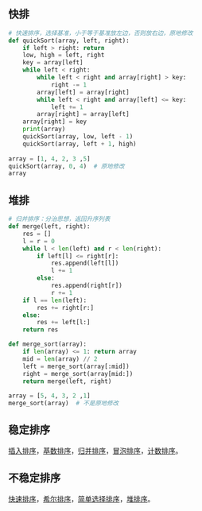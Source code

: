 ## 快排

```python
# 快速排序，选择基准，小于等于基准放左边，否则放右边，原地修改
def quickSort(array, left, right):
    if left > right: return
    low, high = left, right
    key = array[left]
    while left < right:
        while left < right and array[right] > key:
            right -= 1
        array[left] = array[right]
        while left < right and array[left] <= key:
            left += 1
        array[right] = array[left]
    array[right] = key
    print(array)
    quickSort(array, low, left - 1)
    quickSort(array, left + 1, high)
    
array = [1, 4, 2, 3 ,5]    
quickSort(array, 0, 4)  # 原地修改
array
```

## 堆排

```python
# 归并排序：分治思想，返回升序列表
def merge(left, right):
    res = []
    l = r = 0
    while l < len(left) and r < len(right):
        if left[l] <= right[r]:
            res.append(left[l])
            l += 1
        else:
            res.append(right[r])
            r += 1 
    if l == len(left):
        res += right[r:]
    else:
        res += left[l:]
    return res 

def merge_sort(array):
    if len(array) <= 1: return array
    mid = len(array) // 2
    left = merge_sort(array[:mid])
    right = merge_sort(array[mid:])
    return merge(left, right)
    
array = [5, 4, 3, 2 ,1]    
merge_sort(array)  # 不是原地修改   
```

## 稳定排序

[插入排序](https://baike.baidu.com/item/插入排序/7214992)，[基数排序](https://baike.baidu.com/item/基数排序/7875498)，[归并排序](https://baike.baidu.com/item/归并排序/1639015)，[冒泡排序](https://baike.baidu.com/item/冒泡排序/4602306)，[计数排序](https://baike.baidu.com/item/计数排序/8518144)。

## 不稳定排序

[快速排序](https://baike.baidu.com/item/快速排序/2084344)，[希尔排序](https://baike.baidu.com/item/希尔排序/3229428)，[简单选择排序](https://baike.baidu.com/item/简单选择排序/9796478)，[堆排序](https://baike.baidu.com/item/堆排序/2840151)。 